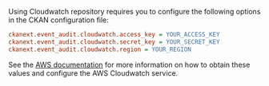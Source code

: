 Using Cloudwatch repository requires you to configure the following options in the CKAN configuration file:

```ini
ckanext.event_audit.cloudwatch.access_key = YOUR_ACCESS_KEY
ckanext.event_audit.cloudwatch.secret_key = YOUR_SECRET_KEY
ckanext.event_audit.cloudwatch.region = YOUR_REGION
```

See the [AWS documentation](https://docs.aws.amazon.com/cloudwatch/) for more information on how to obtain these values and configure the AWS Cloudwatch service.
